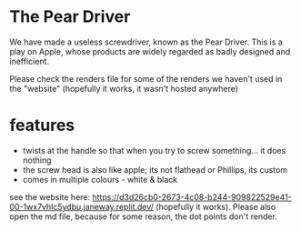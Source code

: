 # The Pear Driver

We have made a useless screwdriver, known as the Pear Driver. This is a play on Apple, whose products are widely regarded as badly designed and inefficient.

Please check the renders file for some of the renders we haven't used in the "website" (hopefully it works, it wasn't hosted anywhere)

# features
- twists at the handle so that when you try to screw something... it does nothing
- the screw head is also like apple; its not flathead or Phillips, its custom
- comes in multiple colours - white & black

see the website here: https://d3d26cb0-2673-4c08-b244-909822529e41-00-1wx7vhlc5ydbu.janeway.replit.dev/ (hopefully it works). Please also open the md file, because for some reason, the dot points don't render.
